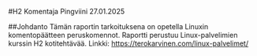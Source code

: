 #H2 Komentaja Pingviini 27.01.2025

##Johdanto 
Tämän raportin tarkoituksena on opetella Linuxin komentopäätteen peruskomennot. Raportti perustuu Linux-palvelimien kurssin H2 kotitehtävää.
Linkki: https://terokarvinen.com/linux-palvelimet/
